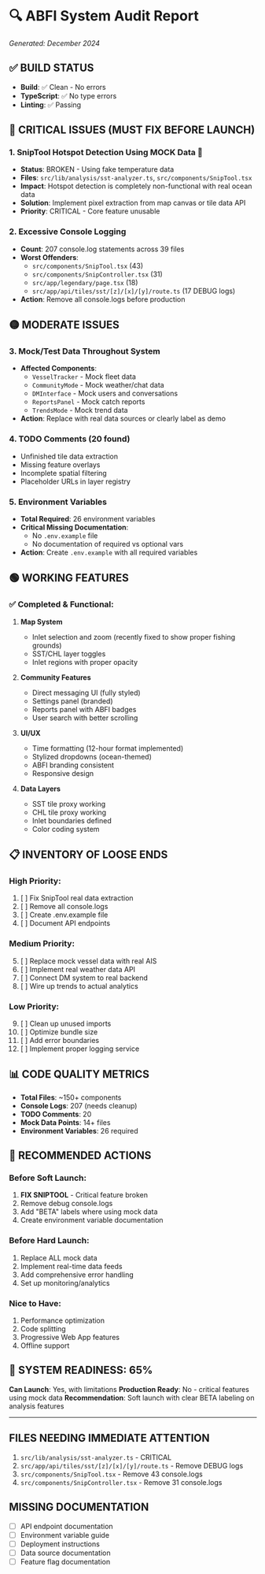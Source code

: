 # 🔍 ABFI System Audit Report
*Generated: December 2024*

## ✅ BUILD STATUS
- **Build**: ✅ Clean - No errors
- **TypeScript**: ✅ No type errors
- **Linting**: ✅ Passing

## 🔴 CRITICAL ISSUES (MUST FIX BEFORE LAUNCH)

### 1. **SnipTool Hotspot Detection Using MOCK Data** 🚨
- **Status**: BROKEN - Using fake temperature data
- **Files**: `src/lib/analysis/sst-analyzer.ts`, `src/components/SnipTool.tsx`
- **Impact**: Hotspot detection is completely non-functional with real ocean data
- **Solution**: Implement pixel extraction from map canvas or tile data API
- **Priority**: CRITICAL - Core feature unusable

### 2. **Excessive Console Logging** 
- **Count**: 207 console.log statements across 39 files
- **Worst Offenders**: 
  - `src/components/SnipTool.tsx` (43)
  - `src/components/SnipController.tsx` (31)
  - `src/app/legendary/page.tsx` (18)
  - `src/app/api/tiles/sst/[z]/[x]/[y]/route.ts` (17 DEBUG logs)
- **Action**: Remove all console.logs before production

## 🟡 MODERATE ISSUES

### 3. **Mock/Test Data Throughout System**
- **Affected Components**:
  - `VesselTracker` - Mock fleet data
  - `CommunityMode` - Mock weather/chat data
  - `DMInterface` - Mock users and conversations
  - `ReportsPanel` - Mock catch reports
  - `TrendsMode` - Mock trend data
- **Action**: Replace with real data sources or clearly label as demo

### 4. **TODO Comments (20 found)**
- Unfinished tile data extraction
- Missing feature overlays
- Incomplete spatial filtering
- Placeholder URLs in layer registry

### 5. **Environment Variables**
- **Total Required**: 26 environment variables
- **Critical Missing Documentation**:
  - No `.env.example` file
  - No documentation of required vs optional vars
- **Action**: Create `.env.example` with all required variables

## 🟢 WORKING FEATURES

### ✅ Completed & Functional:
1. **Map System**
   - Inlet selection and zoom (recently fixed to show proper fishing grounds)
   - SST/CHL layer toggles
   - Inlet regions with proper opacity

2. **Community Features**
   - Direct messaging UI (fully styled)
   - Settings panel (branded)
   - Reports panel with ABFI badges
   - User search with better scrolling

3. **UI/UX**
   - Time formatting (12-hour format implemented)
   - Stylized dropdowns (ocean-themed)
   - ABFI branding consistent
   - Responsive design

4. **Data Layers**
   - SST tile proxy working
   - CHL tile proxy working
   - Inlet boundaries defined
   - Color coding system

## 📋 INVENTORY OF LOOSE ENDS

### High Priority:
1. [ ] Fix SnipTool real data extraction
2. [ ] Remove all console.logs
3. [ ] Create .env.example file
4. [ ] Document API endpoints

### Medium Priority:
5. [ ] Replace mock vessel data with real AIS
6. [ ] Implement real weather data API
7. [ ] Connect DM system to real backend
8. [ ] Wire up trends to actual analytics

### Low Priority:
9. [ ] Clean up unused imports
10. [ ] Optimize bundle size
11. [ ] Add error boundaries
12. [ ] Implement proper logging service

## 📊 CODE QUALITY METRICS

- **Total Files**: ~150+ components
- **Console Logs**: 207 (needs cleanup)
- **TODO Comments**: 20
- **Mock Data Points**: 14+ files
- **Environment Variables**: 26 required

## 🚀 RECOMMENDED ACTIONS

### Before Soft Launch:
1. **FIX SNIPTOOL** - Critical feature broken
2. Remove debug console.logs
3. Add "BETA" labels where using mock data
4. Create environment variable documentation

### Before Hard Launch:
1. Replace ALL mock data
2. Implement real-time data feeds
3. Add comprehensive error handling
4. Set up monitoring/analytics

### Nice to Have:
1. Performance optimization
2. Code splitting
3. Progressive Web App features
4. Offline support

## 🎯 SYSTEM READINESS: 65%

**Can Launch**: Yes, with limitations
**Production Ready**: No - critical features using mock data
**Recommendation**: Soft launch with clear BETA labeling on analysis features

---

## FILES NEEDING IMMEDIATE ATTENTION

1. `src/lib/analysis/sst-analyzer.ts` - CRITICAL
2. `src/app/api/tiles/sst/[z]/[x]/[y]/route.ts` - Remove DEBUG logs
3. `src/components/SnipTool.tsx` - Remove 43 console.logs
4. `src/components/SnipController.tsx` - Remove 31 console.logs

## MISSING DOCUMENTATION

- [ ] API endpoint documentation
- [ ] Environment variable guide
- [ ] Deployment instructions
- [ ] Data source documentation
- [ ] Feature flag documentation

